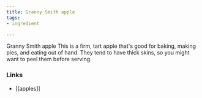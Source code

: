 ```yaml
---
title: Granny Smith apple
tags:
- ingredient

---
```

Granny Smith apple This is a firm, tart apple that's good for baking, making pies, and eating out of hand. They tend to have thick skins, so you might want to peel them before serving.

### Links

* [[apples]]
